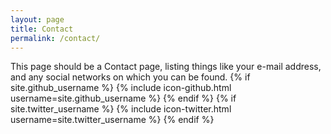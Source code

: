 ```yaml
---
layout: page
title: Contact
permalink: /contact/
---
```


This page should be a Contact page, 
listing things like your e-mail address, 
and any social networks on which you can be found. 
{% if site.github_username %}
  {% include icon-github.html username=site.github_username %}
{% endif %}
{% if site.twitter_username %}
  {% include icon-twitter.html username=site.twitter_username %}
{% endif %}

<!-- Consider integrating something like SimpleForm to get a contact form on the page
 - form goes here
 - add more
 -->

<!-- You can find the source code for the Jekyll new theme at:
{% include icon-github.html username="jglovier" %} /
[jekyll-new](https://github.com/jglovier/jekyll-new)
 -->